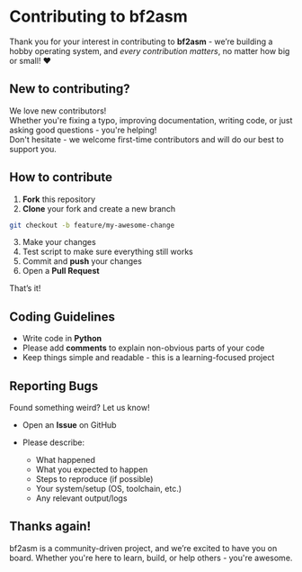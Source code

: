 # Contributing to bf2asm

Thank you for your interest in contributing to **bf2asm** - we’re building a hobby operating system, and *every contribution matters*, no matter how big or small! ❤️

## New to contributing?

We love new contributors!  
Whether you're fixing a typo, improving documentation, writing code, or just asking good questions - you're helping!  
Don't hesitate - we welcome first-time contributors and will do our best to support you.

## How to contribute

1. **Fork** this repository
2. **Clone** your fork and create a new branch  
```bash
git checkout -b feature/my-awesome-change
```
3. Make your changes
4. Test script to make sure everything still works
5. Commit and **push** your changes
6. Open a **Pull Request**

That’s it!

## Coding Guidelines

* Write code in **Python**
* Please add **comments** to explain non-obvious parts of your code
* Keep things simple and readable - this is a learning-focused project

## Reporting Bugs

Found something weird? Let us know!

* Open an **Issue** on GitHub
* Please describe:

  * What happened
  * What you expected to happen
  * Steps to reproduce (if possible)
  * Your system/setup (OS, toolchain, etc.)
  * Any relevant output/logs

## Thanks again!

bf2asm is a community-driven project, and we’re excited to have you on board.
Whether you're here to learn, build, or help others - you're awesome.
